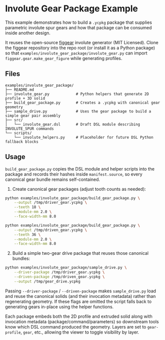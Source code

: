 # Involute Gear Package Example

This example demonstrates how to build a `.ycpkg` package that supplies parametric involute spur gears and how that package can be consumed inside another design.

It reuses the open-source [figgear](https://github.com/chromia/figgear) involute generator (MIT Licensed). Clone the figgear repository into the repo root (or install it as a Python package) so that `examples/involute_gear_package/involute_gear.py` can import `figgear.gear.make_gear_figure` while generating profiles.

## Files

```
examples/involute_gear_package/
├── README.md
├── involute_gear.py            # Python helpers that generate 2D profile + 3D solid
├── build_gear_package.py       # Creates a .ycpkg with canonical gear geometry
├── sample_drive.py             # Uses the gear package to build a simple gear pair assembly
├── src/
│   └── involute_gear.dsl       # Draft DSL module describing INVOLUTE_SPUR commands
└── scripts/
    └── involute_helpers.py     # Placeholder for future DSL Python fallback blocks
```

## Usage

`build_gear_package.py` copies the DSL module and helper scripts into the package and records their hashes inside `manifest.source`, so every canonical gear bundle remains self-contained.

1. Create canonical gear packages (adjust tooth counts as needed):

```bash
python examples/involute_gear_package/build_gear_package.py \
    --output /tmp/driver_gear.ycpkg \
    --teeth 18 \
    --module-mm 2.0 \
    --face-width-mm 8.0

python examples/involute_gear_package/build_gear_package.py \
    --output /tmp/driven_gear.ycpkg \
    --teeth 36 \
    --module-mm 2.0 \
    --face-width-mm 8.0
```

2. Build a simple two-gear drive package that reuses those canonical bundles:

```bash
python examples/involute_gear_package/sample_drive.py \
    --driver-package /tmp/driver_gear.ycpkg \
    --driven-package /tmp/driven_gear.ycpkg \
    --output /tmp/gear_drive.ycpkg
```

Passing `--driver-package` / `--driven-package` makes `sample_drive.py` load and reuse the canonical solids (and their invocation metadata) rather than regenerating geometry. If these flags are omitted the script falls back to generating gears in-place using the helper functions.

Each package embeds both the 2D profile and extruded solid along with invocation metadata (package/command/parameters) so downstream tools know which DSL command produced the geometry. Layers are set to `gear-profile`, `gear`, etc., allowing the viewer to toggle visibility by layer.
